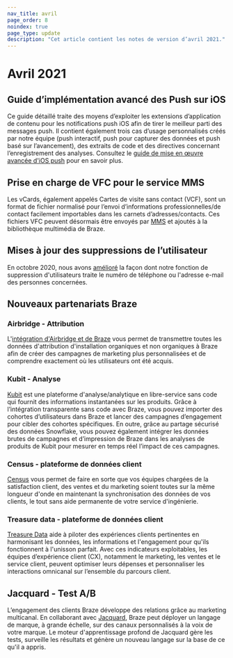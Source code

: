 ```yaml
---
nav_title: avril
page_order: 8
noindex: true
page_type: update
description: "Cet article contient les notes de version d’avril 2021."
---
```

# Avril 2021

## Guide d’implémentation avancé des Push sur iOS

Ce guide détaillé traite des moyens d’exploiter les extensions d’application de contenu pour les notifications push iOS afin de tirer le meilleur parti des messages push. Il contient également trois cas d’usage personnalisés créés par notre équipe (push interactif, push pour capturer des données et push basé sur l’avancement), des extraits de code et des directives concernant l’enregistrement des analyses. Consultez le [guide de mise en œuvre avancée d'iOS push](/docs/developer_guide/platform_integration_guides/swift/push_notifications/implementation_guide/) pour en savoir plus.

## Prise en charge de VFC pour le service MMS

Les vCards, également appelés Cartes de visite sans contact (VCF), sont un format de fichier normalisé pour l’envoi d’informations professionnelles/de contact facilement importables dans les carnets d’adresses/contacts. Ces fichiers VFC peuvent désormais être envoyés par [MMS]({{site.baseurl}}/user_guide/message_building_by_channel/sms/mms/create/) et ajoutés à la bibliothèque multimédia de Braze. 

## Mises à jour des suppressions de l’utilisateur

En octobre 2020, nous avons [amélioré]({{site.baseurl}}/help/release_notes/2020/october/) la façon dont notre fonction de suppression d'utilisateurs traite le numéro de téléphone ou l'adresse e-mail des personnes concernées. 

## Nouveaux partenariats Braze

### Airbridge - Attribution

L'[intégration d'Airbridge et de Braze]({{site.baseurl}}/partners/message_orchestration/attribution/airbridge/) vous permet de transmettre toutes les données d'attribution d'installation organiques et non organiques à Braze afin de créer des campagnes de marketing plus personnalisées et de comprendre exactement où les utilisateurs ont été acquis.
### Kubit - Analyse

[Kubit]({{site.baseurl}}/partners/data_and_infrastructure_agility/analytics/kubit/) est une plateforme d'analyse/analytique en libre-service sans code qui fournit des informations instantanées sur les produits. Grâce à l’intégration transparente sans code avec Braze, vous pouvez importer des cohortes d’utilisateurs dans Braze et lancer des campagnes d’engagement pour cibler des cohortes spécifiques. En outre, grâce au partage sécurisé des données Snowflake, vous pouvez également intégrer les données brutes de campagnes et d’impression de Braze dans les analyses de produits de Kubit pour mesurer en temps réel l’impact de ces campagnes. 

### Census - plateforme de données client

[Census]({{site.baseurl}}/partners/data_and_infrastructure_agility/customer_data_platform/census/) vous permet de faire en sorte que vos équipes chargées de la satisfaction client, des ventes et du marketing soient toutes sur la même longueur d'onde en maintenant la synchronisation des données de vos clients, le tout sans aide permanente de votre service d'ingénierie.

### Treasure data - plateforme de données client

[Treasure Data]({{site.baseurl}}/partners/data_and_infrastructure_agility/customer_data_platform/treasure_data/) aide à piloter des expériences clients pertinentes en harmonisant les données, les informations et l'engagement pour qu'ils fonctionnent à l'unisson parfait. Avec ces indicateurs exploitables, les équipes d’expérience client (CX), notamment le marketing, les ventes et le service client, peuvent optimiser leurs dépenses et personnaliser les interactions omnicanal sur l’ensemble du parcours client. 

## Jacquard - Test A/B

L’engagement des clients Braze développe des relations grâce au marketing multicanal. En collaborant avec [Jacquard]({{site.baseurl}}/partners/data_and_infrastructure_agility/ab_testing/jacquard/), Braze peut déployer un langage de marque, à grande échelle, sur des canaux personnalisés à la voix de votre marque. Le moteur d'apprentissage profond de Jacquard gère les tests, surveille les résultats et génère un nouveau langage sur la base de ce qu'il a appris. 